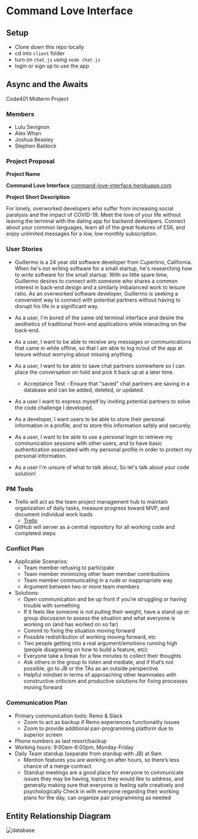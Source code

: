 # Command Love Interface

## Setup

- Clone down this repo locally
- cd into `client` folder
- turn on `chat.js` using `node chat.js`
- login or sign up to use the app


## Async and the Awaits

Code401 Midterm Project

### Members

- Lulu Sevignon
- Alex Whan
- Joshua Beasley
- Stephen Baldock

### Project Proposal

**Project Name**

**Command Love Interface**
[command-love-interface.herokuapp.com](https://command-love-interface.herokuapp.com/)

**Project Short Description**

For lonely, overworked developers who suffer from increasing social paralysis and the impact of COVID-19. Meet the love of your life without leaving the terminal with the dating app for backend developers. Connect about your common languages, learn all of the great features of ES6, and enjoy unlimited messages for a low, low monthly subscription.

### User Stories

- Guillermo is a 24 year old software developer from Cupertino, California. When he's not writing software for a small startup, he's researching how to write software for the small startup. With so little spare time, Guillermo desires to connect with someone who shares a common interest in back-end design and a similarly imbalanced work to leisure ratio.
  As an overworked software developer, Guillermo is seeking a convenient way to connect with potential partners without having to disrupt his life in a significant way.

- As a user, I'm bored of the same old terminal interface and desire the aesthetics of traditional front-end applications while interacting on the back-end.

- As a user, I want to be able to receive any messages or communications that came in while offline, so that I am able to log in/out of the app at leisure without worrying about missing anything.

- As a user, I want to be able to save chat partners somewhere so I can place the conversation on hold and pick it back up at a later time.
  - Acceptance Test - Ensure that "saved" chat partners are saving in a database and can be added, deleted, or updated.
- As a user I want to express myself by inviting potential partners to solve the code challenge I developed.

- As a developer, I want users to be able to store their personal information in a profile, and to store this information safely and securely.

- As a user, I want to be able to use a personal login to retrieve my communication sessions with other users, and to have basic authentication associated with my personal profile in order to protect my personal information.

- As a user I'm unsure of what to talk about, So let's talk about your code solution!

### PM Tools

- Trello will act as the team project management hub to maintain
  organization of daily tasks, measure progress toward MVP, and
  document individual work loads
  - [Trello](https://trello.com/b/p7RLAdR7/team-beasley)
- GitHub will server as a central repository for all working code and completed steps

### Conflict Plan

- Applicable Scenarios:
  - Team member refusing to participate
  - Team member minimizing other team member contributions
  - Team member communicating in a rude or inappropriate way
  - Argument between two or more team members
- Solutions:
  - Open communication and be up front if you’re struggling or having trouble with something
  - If it feels like someone is not pulling their weight, have a stand up or group discussion to assess the situation and what everyone is working on (and has worked on so far)
  - Commit to fixing the situation moving forward
  - Possible redistribution of working moving forward, etc
  - Two people getting into a real argument/emotions running high (people disagreeing on how to build a feature, etc):
  - Everyone take a break for a few minutes to collect their thoughts
  - Ask others in the group to listen and mediate, and if that’s not possible, go to JB or the TAs as an outside perspective
  - Helpful mindset in terms of approaching other teammates with constructive criticism and productive solutions for fixing processes moving forward

### Communication Plan

- Primary communication tools: Remo & Slack
  - Zoom to act as backup if Remo experiences functionality issues
  - Zoom to provide additional pair-programming platform due to superior screen
- Phone numbers as last resort/backup
- Working hours: 9:00am-6:00pm, Monday-Friday
- Daily Team standup (separate from standup with JB) at 9am
  - Mention features you are working on after hours, so there’s less chance of a merge contract
  - Standup meetings are a good place for everyone to communicate issues they may be having, topics they would like to address, and generally making sure that everyone is feeling safe creatively and psychologically Check in with everyone regarding their working plans for the day, can organize pair programming as needed

## Entity Relationship Diagram

![database](./assets/erd.png)
